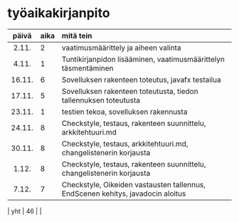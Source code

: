 # työaikakirjanpito

| päivä | aika | mitä tein  |
| :----:|:-----| :-----|
|2.11.  | 2    |vaatimusmäärittely ja aiheen valinta |
|4.11.  | 1    |Tuntikirjanpidon lisääminen, vaatimusmäärittelyn täsmentäminen|
|16.11.  | 6    |Sovelluksen rakenteen toteutus, javafx testailua|
|17.11.  | 5    |Sovelluksen rakenteen toteutusta, tiedon tallennuksen toteutusta|
|23.11.  | 1    |testien tekoa, sovelluksen rakennusta|
|24.11.  | 8    |Checkstyle, testaus, rakenteen suunnittelu, arkkitehtuuri.md|
|30.11.  | 8    |Checkstyle, testaus, arkkitehtuuri.md, changelistenerin korjausta|
|1.12.  | 8    |Checkstyle, testaus, rakenteen suunnittelu, changelistenerin korjausta|
|7.12.  | 7    |Checkstyle, Oikeiden vastausten tallennus, EndScenen kehitys, javadocin aloitus|


| yht   | 46   | |
